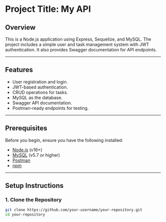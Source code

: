 # Project Title: My API

## Overview

This is a Node.js application using Express, Sequelize, and MySQL. The project includes a simple user and task management system with JWT authentication. It also provides Swagger documentation for API endpoints.

---

## Features

- User registration and login.
- JWT-based authentication.
- CRUD operations for tasks.
- MySQL as the database.
- Swagger API documentation.
- Postman-ready endpoints for testing.

---

## Prerequisites

Before you begin, ensure you have the following installed:
- [Node.js](https://nodejs.org/) (v16+)
- [MySQL](https://www.mysql.com/) (v5.7 or higher)
- [Postman](https://www.postman.com/)
- [npm](https://www.npmjs.com/)

---

## Setup Instructions

### 1. Clone the Repository

```bash
git clone https://github.com/your-username/your-repository.git
cd your-repository
